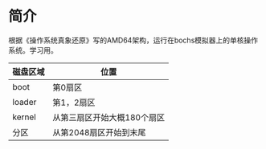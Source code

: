 # 简介
根据《操作系统真象还原》写的AMD64架构，运行在bochs模拟器上的单核操作系统。学习用。

磁盘区域|位置
--------|----
boot    |第0扇区
loader  |第1，2扇区
kernel  |从第三扇区开始大概180个扇区
分区    |从第2048扇区开始到末尾
